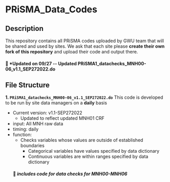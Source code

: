# PRiSMA_Data_Codes
## Description
This repository contains all PRiSMA codes uploaded by GWU team that will be shared and used by sites. We ask that each site please **create their own fork of this repository** and upload their code and output there. 

#### :pushpin: *Updated on 09/27 -- Updated PRiSMA1_datachecks_MNH00-06_v1.1_SEP272022.do 

## File Structure
**1\. `PRiSMA1_datachecks_MNH00-06_v1.1_SEP272022.do`** This code is developed to be run by site data managers on a **daily** basis
   - Current version: v1.1-SEP272022 
      - Updated to reflect updated MNH01 CRF 
   - input: All MNH raw data
   - timing: daily  
   - function: 
     - Checks variables whose values are outside of established boundaries
       - Categorical variables have values specified by data dictionary
       - Continuous variables are within ranges specified by data dictionary
     #### :pushpin: *includes code for data checks for MNH00-MNH06*
